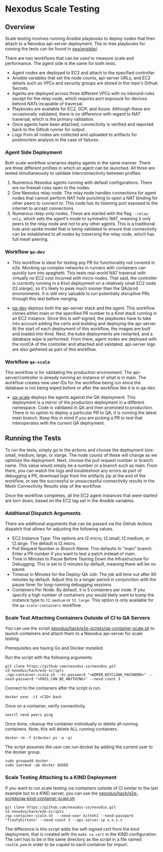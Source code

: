 # Nexodus Scale Testing

## Overview

Scale testing involves running Ansible playbooks to deploy nodes that then attach to a Nexodus api-server deployment. The in-tree playbooks for running the tests can be found in [ops/ansible/](../../ops/ansible/).

There are two workflows that can be used to measure scale and performance. The agent side is the same for both tests.

- Agent nodes are deployed to EC2 and attach to the specified controller.
- Ansible variables that set the node counts, api-server URLs, and EC2 details such as VPCs and security groups are stored in the repo's Github Secrets.
- Agents are deployed across three different VPCs with no inbound rules except for the relay node, which requires port exposure for devices behind NATs incapable of traversal.
- Playbooks are available for EC2, GCP, and Azure. Although these are occasionally validated, there is no difference with regard to NAT traversal, which is the primary validation.
- Once agents have been attached, connectivity is verified and reported back to the Github runner for output.
- Logs from all nodes are collected and uploaded to artifacts for postmortem analysis in the case of failures.

### Agent Side Deployment

Both scale workflow scenarios deploy agents in the same manner. There are three different profiles in which an agent can be launched. All three are tested simultaneously to validate interconnectivity between profiles:

1. Numerous Nexodus agents running with default configurations. There are no firewall rules open to the nodes.
2. One Nexodus relay node. The relay node handles connections for agent nodes that cannot perform NAT hole punching to open a NAT binding for other peers to connect to. This node has its listening port exposed to the internet to accept connections.
3. Numerous relay-only nodes. These are started with the flag `--relay-only`, which sets the agent's mode to symmetric NAT, meaning it only peers to the relay node and not to any other agents. This is a traditional hub-and-spoke model that is being validated to ensure that connectivity can be established to all nodes by traversing the relay node, which has full mesh peering.

### Workflow `qa-dev`

- This workflow is ideal for testing any PR for functionality not covered in e2e. Mocking up complex networks in runners with containers can quickly turn into spaghetti. This tests real-world NAT traversal with virtually no EC2 cost incurred with micro nodes. That said, the controller is currently running in a Kind deployment on a relatively small EC2 node (t2.xlarge), so it's likely to peak much sooner than the QA/prod environments. It is still very valuable to run potentially disruptive PRs through this test before merging.

- [qa-dev](https://github.com/nexodus-io/nexodus/actions/workflows/qa-dev.yml) deploys both the api-server stack and the agent. This workflow clones either main or the specified PR number to a Kind stack running in an EC2 instance. Since this is self-signed, the playbooks have to take into account adding the certs and building and deploying the api-server. At the start of each deployment of this workflow, the images are built and loaded into Kind. Next, the kube deployments are restarted, and a database wipe is performed. From there, agent nodes are deployed with the rootCA of the controller and attached and validated. api-server logs are also gathered as part of this workflow.

### Workflow `qa-scale`

This workflow is for validating the production environment. The api-server/controller is already running an instance of what is in main. The workflow creates new user IDs for the workflow being run since the database is not being wiped before or after the workflow like it is in qa-dev.

- [qa-scale](https://github.com/nexodus-io/nexodus/actions/workflows/qa-scale.yml) deploys the agents against the QA deployment. This deployment is a mirror of the production deployment in a different namespace. Code is validated in QA and then promoted to production. There is no option to deploy a particular PR to QA, it is running the latest main branch. Keep this in mind if you are picking a PR to test that interoperates with the current QA deployment.

## Running the Tests

To run the tests, simply go to the actions and choose the deployment size: small, medium, large, or xlarge. The node counts of these will change as we optimize the deployment. Next, choose the pull request number or branch name. This value would simply be a number or a branch such as main. From there, you can watch the logs and troubleshoot any errors as part of debugging a PR, download logs from the artifacts zip at the end of the workflow, or see the successful or unsuccessful connectivity results in the Mesh Connectivity Results step of the workflow.

Once the workflow completes, all the EC2 agent instances that were started are torn down, based on the EC2 tag set in the Ansible variables.

### Additional Dispatch Arguments

There are additional arguments that can be passed via the Github Actions dispatch that allows for adjusting the following values.

- EC2 Instance Type: The options are t2.micro, t2.small, t2.medium, or t2.large. The default is t2.micro.
- Pull Request Number or Branch Name: This defaults to "main" branch. Enter a PR number if you want to test a patch instead of main.
- Time in Minutes to Pause Before Tearing Down the Infrastructure for Debugging: This is set to 0 minutes by default, meaning there will be no pause.
- Timeout in Minutes for the Deploy-QA Job: The job will time out after 90 minutes by default. Adjust this to a longer period in conjunction with the pause timer for long-running debugging sessions.
- Containers Per Node: By default, it is 5 containers per node. If you specify a high number of containers you would likely want to bump the instance type to `t2.medium` or `t2.large`. This option is only available for the `qa-scale-containers` workflow.

### Scale Test Attaching Containers Outside of CI to QA Servers

You can use the script [nexodus/hack/e2e-scripts/qa-container-scale.sh](../../hack/e2e-scripts/qa-container-scale.sh) to launch containers and attach them to a Nexodus api-server for scale testing.

Prerequisites are having Go and Docker installed.

Run the script with the following arguments.

```text
git clone https://github.com/nexodus-io/nexodus.git
cd nexodus/hack/e2e-scripts
./qa-container-scale.sh --kc-password "<ADMIN_KEYCLOAK_PASSWORD>" --nexd-password "<PASS_CAN_BE_ANYTHING>" --nexd-count 3
```

Connect to the containers after the script is run.

```text
docker exec -it <CID> bash
```

Once on a container, verify connectivity.

```text
nexctl nexd peers ping
```

Once done, cleanup the container individually or delete all running containers. Note, this will delete ALL running containers.

```text
docker rm -f $(docker ps -a -q)
```

The script assumes the user can run docker by adding the current user to the docker group.

```text
sudo groupadd docker
sudo usermod -aG docker $USER
```

### Scale Testing Attaching to a KIND Deployment

If you want to run scale testing via containers outside of CI similar to the last example but to a KIND server, you can use the  [nexodus/hack/e2e-scripts/qa-kind-container-scale.sh](../../hack/e2e-scripts/qa-kind-container-scale.sh)

```text
git clone https://github.com/nexodus-io/nexodus.git
cd nexodus/hack/e2e-scripts
/qa-container-scale.sh  --nexd-user kitteh1 --nexd-password "floofykittens" --nexd-count 3 --api-server-ip x.x.x.x
```

The difference is this script adds the self-signed cert from the kind deployment, that is created with the `make ca-cert` in the KIND configuration. The cert has to be in the same directory as the script in a file named `rootCA.pem` in order to be copied to each container for import.
